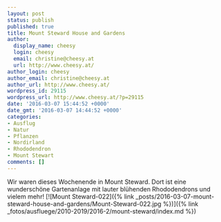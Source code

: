 ```yaml
---
layout: post
status: publish
published: true
title: Mount Steward House and Gardens
author:
  display_name: cheesy
  login: cheesy
  email: christine@cheesy.at
  url: http://www.cheesy.at/
author_login: cheesy
author_email: christine@cheesy.at
author_url: http://www.cheesy.at/
wordpress_id: 29115
wordpress_url: http://www.cheesy.at/?p=29115
date: '2016-03-07 15:44:52 +0000'
date_gmt: '2016-03-07 14:44:52 +0000'
categories:
- Ausflug
- Natur
- Pflanzen
- Nordirland
- Rhododendron
- Mount Stewart
comments: []
---
```

Wir waren dieses Wochenende in Mount Steward. Dort ist eine wunderschöne Gartenanlage mit lauter blühenden Rhododendrons und vielem mehr!
[![Mount Steward-022]({% link _posts/2016-03-07-mount-steward-house-and-gardens/Mount-Steward-022.jpg %})]({% link _fotos/ausfluege/2010-2019/2016-2/mount-steward/index.md %})
